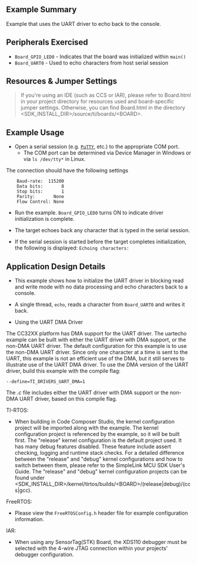 ## Example Summary

Example that uses the UART driver to echo back to the console.

## Peripherals Exercised

* `Board_GPIO_LED0` - Indicates that the board was initialized within `main()`
* `Board_UART0` - Used to echo characters from host serial session

## Resources & Jumper Settings

> If you're using an IDE (such as CCS or IAR), please refer to Board.html in
your project directory for resources used and board-specific jumper settings.
Otherwise, you can find Board.html in the directory
&lt;SDK_INSTALL_DIR&gt;/source/ti/boards/&lt;BOARD&gt;.


## Example Usage

* Open a serial session (e.g. [`PuTTY`](http://www.putty.org/ "PuTTY's
Homepage"), etc.) to the appropriate COM port.
    * The COM port can be determined via Device Manager in Windows or via
`ls /dev/tty*` in Linux.

The connection should have the following settings
```
    Baud-rate:  115200
    Data bits:       8
    Stop bits:       1
    Parity:       None
    Flow Control: None
```

* Run the example. `Board_GPIO_LED0` turns ON to indicate driver
initialization is complete.

* The target echoes back any character that is typed in the serial session.

* If the serial session is started before the target completes initialization,
the following is displayed:
`Echoing characters:`

## Application Design Details

* This example shows how to initialize the UART driver in blocking read
and write mode with no data processing and echo characters back to a console.

* A single thread, `echo`, reads a character from `Board_UART0` and writes it
back.

* Using the UART DMA Driver

The CC32XX platform has DMA support for the UART driver. The uartecho example
can be built with either the UART driver with DMA support, or the non-DMA
UART driver. The default configuration for this example is to use the non-DMA
UART driver. Since only one character at a time is sent to the UART, this
example is not an efficient use of the DMA, but it still serves to illustrate
use of the UART DMA driver. To use the DMA version of the UART driver, build
this example with the compile flag:

`--define=TI_DRIVERS_UART_DMA=1`

The *<board>.c* file includes either the UART driver with DMA support or the
non-DMA UART driver, based on this compile flag.

TI-RTOS:

* When building in Code Composer Studio, the kernel configuration project will
be imported along with the example. The kernel configuration project is
referenced by the example, so it will be built first. The "release" kernel
configuration is the default project used. It has many debug features disabled.
These feature include assert checking, logging and runtime stack checks. For a
detailed difference between the "release" and "debug" kernel configurations and
how to switch between them, please refer to the SimpleLink MCU SDK User's
Guide. The "release" and "debug" kernel configuration projects can be found
under &lt;SDK_INSTALL_DIR&gt;/kernel/tirtos/builds/&lt;BOARD&gt;/(release|debug)/(ccs|gcc).

FreeRTOS:

* Please view the `FreeRTOSConfig.h` header file for example configuration
information.

IAR:

* When using any SensorTag(STK) Board, the XDS110 debugger must be
selected with the 4-wire JTAG connection within your projects' debugger
configuration.
